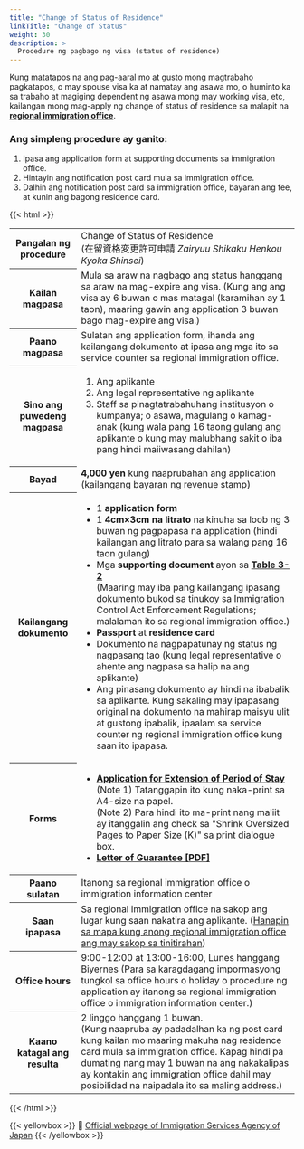 ```yaml
---
title: "Change of Status of Residence"
linkTitle: "Change of Status"
weight: 30
description: >
  Procedure ng pagbago ng visa (status of residence)
---
```


Kung matatapos na ang pag-aaral mo at gusto mong magtrabaho pagkatapos, o may spouse visa ka at namatay ang asawa mo, o huminto ka sa trabaho at magiging dependent ng asawa mong may working visa, etc, kailangan mong mag-apply ng change of status of residence sa malapit na [**regional immigration office**](http://www.immi-moj.go.jp/english/soshiki/index.html).

### Ang simpleng procedure ay ganito:

1. Ipasa ang application form at supporting documents sa immigration office.
2. Hintayin ang notification post card mula sa immigration office.
3. Dalhin ang notification post card sa immigration office, bayaran ang fee, at kunin ang bagong residence card.

{{< html >}}
<table>
<tr>
<th>Pangalan ng procedure</th>
<td>Change of Status of Residence<br>(在留資格変更許可申請 <i>Zairyuu Shikaku Henkou Kyoka Shinsei</i>)</td>
</tr>

<tr>
<th>Kailan magpasa</th>
<td>Mula sa araw na nagbago ang status hanggang sa araw na mag-expire ang visa. (Kung ang ang visa ay 6 buwan o mas matagal (karamihan ay 1 taon), maaring gawin ang application 3 buwan bago mag-expire ang visa.)</td>
</tr>

<tr>
<th>Paano magpasa</th>
<td>Sulatan ang application form, ihanda ang kailangang dokumento at ipasa ang mga ito sa service counter sa regional immigration office.</td>
</tr>

<tr>
<th>Sino ang puwedeng magpasa</th>
<td>
<ol>
<li>Ang aplikante</li>
<li>Ang legal representative ng aplikante</li>
<li>Staff sa pinagtatrabahuhang institusyon o kumpanya; o asawa, magulang o kamag-anak (kung wala pang 16 taong gulang ang aplikante o kung may malubhang sakit o iba pang hindi maiiwasang dahilan)
</li>
</ol>
</td>
</tr>

<tr>
<th>Bayad</th>
<td><strong>4,000 yen</strong> kung naaprubahan ang application (kailangang bayaran ng revenue stamp)</td>
</tr>

<tr>
<th>Kailangang dokumento</th>
<td><ul>
<li>1 <strong>application form</strong></li>
<li>1 <strong>4cm×3cm na litrato</strong> na kinuha sa loob ng 3 buwan ng pagpapasa na application (hindi kailangan ang litrato para sa walang pang 16 taon gulang)
</li>
<li>Mga <strong>supporting document</strong> ayon sa  <a href="supporting-documents/"><strong>Table 3-2</strong></a><br>
                  (Maaring may iba pang kailangang ipasang dokumento bukod sa tinukoy sa Immigration Control Act Enforcement Regulations; malalaman ito sa regional immigration office.)</li>
 <li><strong>Passport</strong> at <strong>residence card</strong></li>
<li>Dokumento na nagpapatunay ng status ng nagpasang tao (kung legal representative o ahente ang nagpasa sa halip na ang aplikante)</li>
<li>Ang pinasang dokumento ay hindi na ibabalik sa aplikante. Kung sakaling may ipapasang original na dokumento na mahirap maisyu ulit at gustong ipabalik, ipaalam sa service counter ng regional immigration office kung saan ito ipapasa.</li>
</ul></td>
 </tr>

<tr>
<th>Forms</th>
<td><ul>
<li><a href="http://www.immi-moj.go.jp/english/tetuduki/kanri/shyorui/03-format.html"><strong>Application for Extension of Period of Stay</strong></a><br>
                  (Note 1) Tatanggapin ito kung naka-print sa A4-size na papel.<br>
                  (Note 2) Para hindi ito ma-print nang maliit ay itanggalin ang check sa "Shrink Oversized Pages to Paper Size (K)" sa print dialogue box.<br>
</li>
<li><a href="http://www.moj.go.jp/content/000007419.pdf" target="_blank"><strong>Letter of Guarantee [PDF]</strong></a></li>
</ul></td>
</tr>
		  
<tr>
<th>Paano sulatan</th>
<td>Itanong sa regional immigration office o immigration information center</td>
</tr>
		  
<tr>
<th>Saan ipapasa</th>
<td>Sa regional immigration office na sakop ang lugar kung saan nakatira ang aplikante. (<a href="http://www.immi-moj.go.jp/english/soshiki/index.html" target="_blank">Hanapin sa mapa kung anong regional immigration office ang may sakop sa tinitirahan</a>)</td>
</tr>
		  
<tr>
<th>Office hours</th>
<td>9:00-12:00 at 13:00-16:00, Lunes hanggang Biyernes (Para sa karagdagang impormasyong tungkol sa office hours o holiday o procedure ng application ay itanong sa regional immigration office o immigration information center.)</td>
</tr>
		  
<tr>
<th>Kaano katagal ang resulta</th>
<td>2 linggo hanggang 1 buwan.<br>(Kung naapruba ay padadalhan ka ng post card kung kailan mo maaring makuha nag residence card mula sa immigration office. Kapag hindi pa dumating nang may 1 buwan na ang nakakalipas ay kontakin ang immigration office dahil may posibilidad na naipadala ito sa maling address.)</td>
</tr>
</table>
{{< /html >}}

{{< yellowbox >}}
🔖 [Official webpage of Immigration Services Agency of Japan](http://www.immi-moj.go.jp/english/tetuduki/kanri/shyorui/Table3-2.html)
{{< /yellowbox >}}
